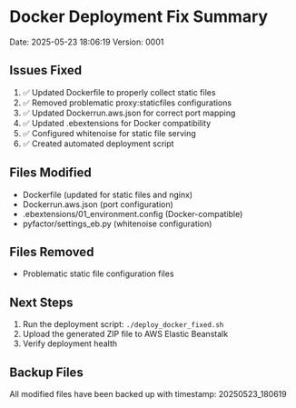# Docker Deployment Fix Summary
Date: 2025-05-23 18:06:19
Version: 0001

## Issues Fixed
1. ✅ Updated Dockerfile to properly collect static files
2. ✅ Removed problematic proxy:staticfiles configurations
3. ✅ Updated Dockerrun.aws.json for correct port mapping
4. ✅ Updated .ebextensions for Docker compatibility
5. ✅ Configured whitenoise for static file serving
6. ✅ Created automated deployment script

## Files Modified
- Dockerfile (updated for static files and nginx)
- Dockerrun.aws.json (port configuration)
- .ebextensions/01_environment.config (Docker-compatible)
- pyfactor/settings_eb.py (whitenoise configuration)

## Files Removed
- Problematic static file configuration files

## Next Steps
1. Run the deployment script: `./deploy_docker_fixed.sh`
2. Upload the generated ZIP file to AWS Elastic Beanstalk
3. Verify deployment health

## Backup Files
All modified files have been backed up with timestamp: 20250523_180619
